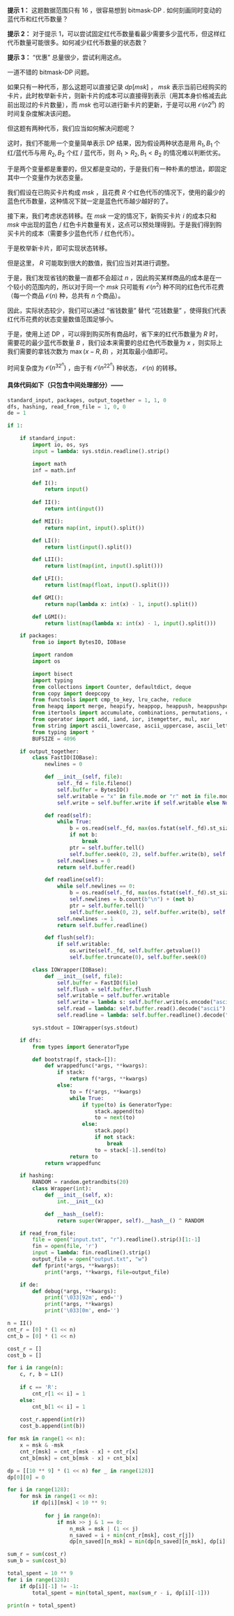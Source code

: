**提示 1：** 这题数据范围只有 $16$ ，很容易想到 bitmask-DP . 如何刻画同时变动的蓝代币和红代币数量？

**提示 2：** 对于提示 1，可以尝试固定红代币数量看最少需要多少蓝代币，但这样红代币数量可能很多。如何减少红代币数量的状态数？

**提示 3：** “优惠” 总量很少，尝试利用这点。

一道不错的 bitmask-DP 问题。

如果只有一种代币，那么这题可以直接记录 $dp[msk]$ ， $msk$ 表示当前已经购买的卡片，此时枚举新卡片，则新卡片的成本可以直接得到表示（用其本身价格减去此前出现过的卡片数量），而 $msk$ 也可以进行新卡片的更新，于是可以用 $\mathcal{O}(n2^n)$ 的时间复杂度解决该问题。

但这题有两种代币，我们应当如何解决问题呢？

这时，我们不能用一个变量简单表示 DP 结果，因为假设两种状态是用 $R_1,B_1$ 个红/蓝代币与用 $R_2,B_2$ 个红 / 蓝代币，则 $R_1\gt R_2,B_1\lt B_2$ 的情况难以判断优劣。

于是两个变量都是重要的，但又都是变动的，于是我们有一种朴素的想法，即固定其中一个变量作为状态变量。

我们假设在已购买卡片构成 $msk$ ，且花费 $R$ 个红色代币的情况下，使用的最少的蓝色代币数量，这种情况下就一定是蓝色代币越少越好的了。

接下来，我们考虑状态转移。在 $msk$ 一定的情况下，新购买卡片 $i$ 的成本只和 $msk$ 中出现的蓝色 / 红色卡片数量有关，这点可以预处理得到。于是我们得到购买卡片的成本（需要多少蓝色代币 / 红色代币）。

于是枚举新卡片，即可实现状态转移。

但是这里， $R$ 可能取到很大的数值，我们应当对其进行调整。

于是，我们发现省钱的数量一直都不会超过 $n$ ，因此购买某样商品的成本是在一个较小的范围内的，所以对于同一个 $msk$ 只可能有 $\mathcal{O}(n^2)$ 种不同的红色代币花费（每一个商品 $\mathcal{O}(n)$ 种，总共有 $n$ 个商品）。

因此，实际状态较少，我们可以通过 “省钱数量” 替代 “花钱数量” ，使得我们代表红代币花费的状态变量数值范围足够小。

于是，使用上述 DP ，可以得到购买所有商品时，省下来的红代币数量为 $R$ 时，需要花的最少蓝代币数量 $B$ ，我们设本来需要的总红色代币数量为 $x$ ，则实际上我们需要的拿钱次数为 $\max(x-R,B)$ ，对其取最小值即可。

时间复杂度为 $\mathcal{O}(n^32^n)$ ，由于有 $\mathcal{O}(n^22^n)$ 种状态， $\mathcal{O}(n)$ 的转移。

#### 具体代码如下（只包含中间处理部分）——

```Python []
standard_input, packages, output_together = 1, 1, 0
dfs, hashing, read_from_file = 1, 0, 0
de = 1

if 1:

    if standard_input:
        import io, os, sys
        input = lambda: sys.stdin.readline().strip()

        import math
        inf = math.inf

        def I():
            return input()
        
        def II():
            return int(input())

        def MII():
            return map(int, input().split())

        def LI():
            return list(input().split())

        def LII():
            return list(map(int, input().split()))

        def LFI():
            return list(map(float, input().split()))

        def GMI():
            return map(lambda x: int(x) - 1, input().split())

        def LGMI():
            return list(map(lambda x: int(x) - 1, input().split()))

    if packages:
        from io import BytesIO, IOBase

        import random
        import os

        import bisect
        import typing
        from collections import Counter, defaultdict, deque
        from copy import deepcopy
        from functools import cmp_to_key, lru_cache, reduce
        from heapq import merge, heapify, heappop, heappush, heappushpop, nlargest, nsmallest
        from itertools import accumulate, combinations, permutations, count, product
        from operator import add, iand, ior, itemgetter, mul, xor
        from string import ascii_lowercase, ascii_uppercase, ascii_letters
        from typing import *
        BUFSIZE = 4096

    if output_together:
        class FastIO(IOBase):
            newlines = 0

            def __init__(self, file):
                self._fd = file.fileno()
                self.buffer = BytesIO()
                self.writable = "x" in file.mode or "r" not in file.mode
                self.write = self.buffer.write if self.writable else None

            def read(self):
                while True:
                    b = os.read(self._fd, max(os.fstat(self._fd).st_size, BUFSIZE))
                    if not b:
                        break
                    ptr = self.buffer.tell()
                    self.buffer.seek(0, 2), self.buffer.write(b), self.buffer.seek(ptr)
                self.newlines = 0
                return self.buffer.read()

            def readline(self):
                while self.newlines == 0:
                    b = os.read(self._fd, max(os.fstat(self._fd).st_size, BUFSIZE))
                    self.newlines = b.count(b"\n") + (not b)
                    ptr = self.buffer.tell()
                    self.buffer.seek(0, 2), self.buffer.write(b), self.buffer.seek(ptr)
                self.newlines -= 1
                return self.buffer.readline()

            def flush(self):
                if self.writable:
                    os.write(self._fd, self.buffer.getvalue())
                    self.buffer.truncate(0), self.buffer.seek(0)

        class IOWrapper(IOBase):
            def __init__(self, file):
                self.buffer = FastIO(file)
                self.flush = self.buffer.flush
                self.writable = self.buffer.writable
                self.write = lambda s: self.buffer.write(s.encode("ascii"))
                self.read = lambda: self.buffer.read().decode("ascii")
                self.readline = lambda: self.buffer.readline().decode("ascii")

        sys.stdout = IOWrapper(sys.stdout)

    if dfs:
        from types import GeneratorType

        def bootstrap(f, stack=[]):
            def wrappedfunc(*args, **kwargs):
                if stack:
                    return f(*args, **kwargs)
                else:
                    to = f(*args, **kwargs)
                    while True:
                        if type(to) is GeneratorType:
                            stack.append(to)
                            to = next(to)
                        else:
                            stack.pop()
                            if not stack:
                                break
                            to = stack[-1].send(to)
                    return to
            return wrappedfunc

    if hashing:
        RANDOM = random.getrandbits(20)
        class Wrapper(int):
            def __init__(self, x):
                int.__init__(x)

            def __hash__(self):
                return super(Wrapper, self).__hash__() ^ RANDOM

    if read_from_file:
        file = open("input.txt", "r").readline().strip()[1:-1]
        fin = open(file, 'r')
        input = lambda: fin.readline().strip()
        output_file = open("output.txt", "w")
        def fprint(*args, **kwargs):
            print(*args, **kwargs, file=output_file)

    if de:
        def debug(*args, **kwargs):
            print('\033[92m', end='')
            print(*args, **kwargs)
            print('\033[0m', end='')

n = II()
cnt_r = [0] * (1 << n)
cnt_b = [0] * (1 << n)

cost_r = []
cost_b = []

for i in range(n):
    c, r, b = LI()
    
    if c == 'R':
        cnt_r[1 << i] = 1
    else:
        cnt_b[1 << i] = 1
    
    cost_r.append(int(r))
    cost_b.append(int(b))

for msk in range(1 << n):
    x = msk & -msk
    cnt_r[msk] = cnt_r[msk - x] + cnt_r[x]
    cnt_b[msk] = cnt_b[msk - x] + cnt_b[x]

dp = [[10 ** 9] * (1 << n) for _ in range(128)]
dp[0][0] = 0

for i in range(128):
    for msk in range(1 << n):
        if dp[i][msk] < 10 ** 9:
            
            for j in range(n):
                if msk >> j & 1 == 0:
                    n_msk = msk | (1 << j)
                    n_saved = i + min(cnt_r[msk], cost_r[j])
                    dp[n_saved][n_msk] = min(dp[n_saved][n_msk], dp[i][msk] + max(0, cost_b[j] - cnt_b[msk]))

sum_r = sum(cost_r)
sum_b = sum(cost_b)

total_spent = 10 ** 9
for i in range(128):
    if dp[i][-1] != -1:
        total_spent = min(total_spent, max(sum_r - i, dp[i][-1]))

print(n + total_spent)
```

